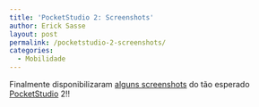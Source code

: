 ```yaml
---
title: 'PocketStudio 2: Screenshots'
author: Erick Sasse
layout: post
permalink: /pocketstudio-2-screenshots/
categories:
  - Mobilidade
---
```

Finalmente disponibilizaram [alguns screenshots][1] do t&atilde;o esperado [PocketStudio][2] 2!!

 [1]: http://www.winsoft.sk/download/ps2img.zip
 [2]: http://www.winsoft.sk/pstudio.htm